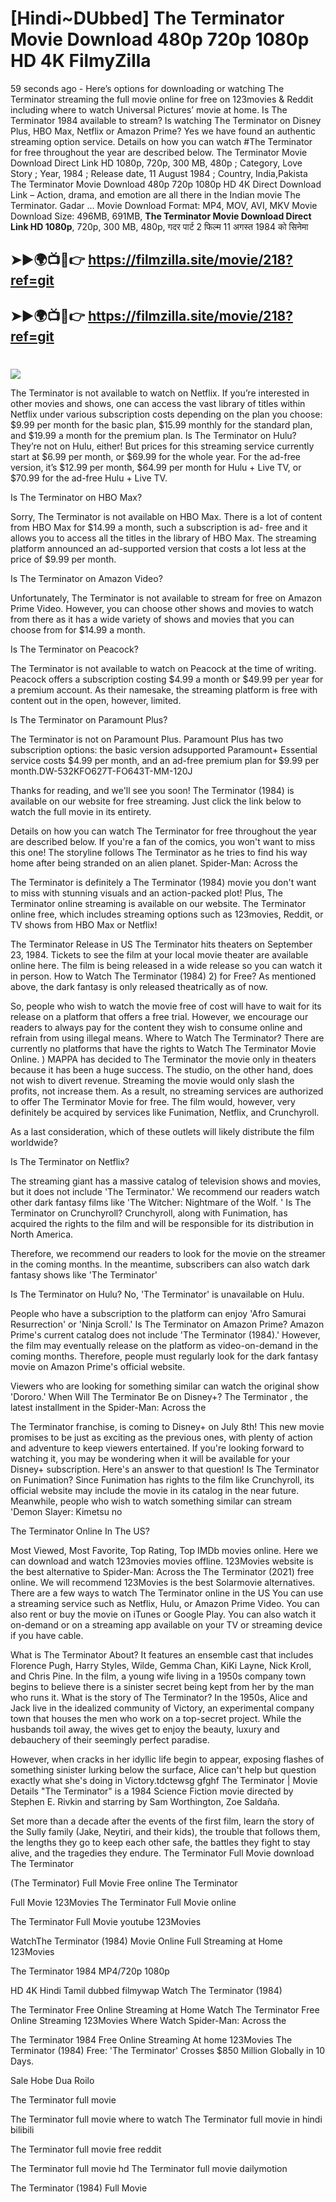 # [Hindi~DUbbed] The Terminator Movie Download 480p 720p 1080p HD 4K FilmyZilla


59 seconds ago - Here’s options for downloading or watching The Terminator streaming the full movie online for free on 123movies & Reddit including where to watch Universal Pictures’ movie at home. Is The Terminator 1984 available to stream? Is watching The Terminator on Disney Plus, HBO Max, Netflix or Amazon Prime? Yes we have found an authentic streaming option service. Details on how you can watch #The Terminator for free throughout the year are described below. The Terminator Movie Download Direct Link HD 1080p, 720p, 300 MB, 480p ; Category, Love Story ; Year, 1984 ; Release date, 11 August 1984 ; Country, India,Pakista The Terminator Movie Download 480p 720p 1080p HD 4K Direct Download Link – Action, drama, and emotion are all there in the Indian movie The Terminator. Gadar ...
Movie Download Format: MP4, MOV, AVI, MKV
Movie Download Size: 496MB, 691MB, **The Terminator Movie Download Direct Link HD 1080p**, 720p, 300 MB, 480p, गदर पार्ट 2 फिल्म 11 अगस्त 1984 को सिनेमा

## ➤►🌍📺📱👉   https://filmzilla.site/movie/218?ref=git

## ➤►🌍📺📱👉   https://filmzilla.site/movie/218?ref=git

#

<img src="https://image.tmdb.org/t/p/w780//ffdqHMWkh1h9MABwIfbfRJhgFW6.jpg" />

The Terminator is not available to watch on Netflix. If you’re interested in other movies and shows, one can access the vast library of titles within Netflix under various subscription costs depending on the plan you choose: $9.99 per month for the basic plan, $15.99 monthly for the standard plan, and $19.99 a month for the premium plan. Is The Terminator on Hulu? They’re not on Hulu, either! But prices for this streaming service currently start at $6.99 per month, or $69.99 for the whole year. For the ad-free version, it’s $12.99 per month, $64.99 per month for Hulu + Live TV, or $70.99 for the ad-free Hulu + Live TV.

Is The Terminator on HBO Max?

Sorry, The Terminator is not available on HBO Max. There is a lot of content from HBO Max for $14.99 a month, such a subscription is ad- free and it allows you to access all the titles in the library of HBO Max. The streaming platform announced an ad-supported version that costs a lot less at the price of $9.99 per month.

Is The Terminator on Amazon Video?

Unfortunately, The Terminator is not available to stream for free on Amazon Prime Video. However, you can choose other shows and movies to watch from there as it has a wide variety of shows and movies that you can choose from for $14.99 a month.

Is The Terminator on Peacock?

The Terminator is not available to watch on Peacock at the time of writing. Peacock offers a subscription costing $4.99 a month or $49.99 per year for a premium account. As their namesake, the streaming platform is free with content out in the open, however, limited.

Is The Terminator on Paramount Plus?

The Terminator is not on Paramount Plus. Paramount Plus has two subscription options: the basic version adsupported Paramount+ Essential service costs $4.99 per month, and an ad-free premium plan for $9.99 per month.DW-532KFO627T-FO643T-MM-120J

Thanks for reading, and we'll see you soon! The Terminator (1984) is available on our website for free streaming. Just click the link below to watch the full movie in its entirety.

Details on how you can watch The Terminator for free throughout the year are described below. If you're a fan of the comics, you won't want to miss this one! The storyline follows The Terminator as he tries to find his way home after being stranded on an alien planet. Spider-Man: Across the

The Terminator is definitely a The Terminator (1984) movie you don't want to miss with stunning visuals and an action-packed plot! Plus, The Terminator online streaming is available on our website. The Terminator online free, which includes streaming options such as 123movies, Reddit, or TV shows from HBO Max or Netflix!

The Terminator Release in US The Terminator hits theaters on September 23, 1984. Tickets to see the film at your local movie theater are available online here. The film is being released in a wide release so you can watch it in person. How to Watch The Terminator (1984) 2) for Free? As mentioned above, the dark fantasy is only released theatrically as of now.

So, people who wish to watch the movie free of cost will have to wait for its release on a platform that offers a free trial. However, we encourage our readers to always pay for the content they wish to consume online and refrain from using illegal means. Where to Watch The Terminator? There are currently no platforms that have the rights to Watch The Terminator Movie Online. ) MAPPA has decided to The Terminator the movie only in theaters because it has been a huge success. The studio, on the other hand, does not wish to divert revenue. Streaming the movie would only slash the profits, not increase them. As a result, no streaming services are authorized to offer The Terminator Movie for free. The film would, however, very definitely be acquired by services like Funimation, Netflix, and Crunchyroll.

As a last consideration, which of these outlets will likely distribute the film worldwide?

Is The Terminator on Netflix?

The streaming giant has a massive catalog of television shows and movies, but it does not include 'The Terminator.' We recommend our readers watch other dark fantasy films like 'The Witcher: Nightmare of the Wolf. ' Is The Terminator on Crunchyroll? Crunchyroll, along with Funimation, has acquired the rights to the film and will be responsible for its distribution in North America.

Therefore, we recommend our readers to look for the movie on the streamer in the coming months. In the meantime, subscribers can also watch dark fantasy shows like 'The Terminator'

Is The Terminator on Hulu? No, 'The Terminator' is unavailable on Hulu.

People who have a subscription to the platform can enjoy 'Afro Samurai Resurrection' or 'Ninja Scroll.' Is The Terminator on Amazon Prime? Amazon Prime's current catalog does not include 'The Terminator (1984).' However, the film may eventually release on the platform as video-on-demand in the coming months. Therefore, people must regularly look for the dark fantasy movie on Amazon Prime's official website.

Viewers who are looking for something similar can watch the original show 'Dororo.' When Will The Terminator Be on Disney+? The Terminator , the latest installment in the Spider-Man: Across the

The Terminator franchise, is coming to Disney+ on July 8th! This new movie promises to be just as exciting as the previous ones, with plenty of action and adventure to keep viewers entertained. If you're looking forward to watching it, you may be wondering when it will be available for your Disney+ subscription. Here's an answer to that question! Is The Terminator on Funimation? Since Funimation has rights to the film like Crunchyroll, its official website may include the movie in its catalog in the near future. Meanwhile, people who wish to watch something similar can stream 'Demon Slayer: Kimetsu no

The Terminator Online In The US?

Most Viewed, Most Favorite, Top Rating, Top IMDb movies online. Here we can download and watch 123movies movies offline. 123Movies website is the best alternative to Spider-Man: Across the The Terminator (2021) free online. We will recommend 123Movies is the best Solarmovie alternatives. There are a few ways to watch The Terminator online in the US You can use a streaming service such as Netflix, Hulu, or Amazon Prime Video. You can also rent or buy the movie on iTunes or Google Play. You can also watch it on-demand or on a streaming app available on your TV or streaming device if you have cable.

What is The Terminator About? It features an ensemble cast that includes Florence Pugh, Harry Styles, Wilde, Gemma Chan, KiKi Layne, Nick Kroll, and Chris Pine. In the film, a young wife living in a 1950s company town begins to believe there is a sinister secret being kept from her by the man who runs it. What is the story of The Terminator? In the 1950s, Alice and Jack live in the idealized community of Victory, an experimental company town that houses the men who work on a top-secret project. While the husbands toil away, the wives get to enjoy the beauty, luxury and debauchery of their seemingly perfect paradise.

However, when cracks in her idyllic life begin to appear, exposing flashes of something sinister lurking below the surface, Alice can't help but question exactly what she's doing in Victory.tdctewsg gfghf The Terminator | Movie Details "The Terminator" is a 1984 Science Fiction movie directed by Stephen E. Rivkin and starring by Sam Worthington, Zoe Saldaña.

Set more than a decade after the events of the first film, learn the story of the Sully family (Jake, Neytiri, and their kids), the trouble that follows them, the lengths they go to keep each other safe, the battles they fight to stay alive, and the tragedies they endure. The Terminator Full Movie download The Terminator

(The Terminator) Full Movie Free online The Terminator

Full Movie 123Movies The Terminator Full Movie online

The Terminator Full Movie youtube 123Movies

WatchThe Terminator (1984) Movie Online Full Streaming at Home 123Movies

The Terminator 1984 MP4/720p 1080p

HD 4K Hindi Tamil dubbed filmywap Watch The Terminator (1984)

The Terminator Free Online Streaming at Home Watch The Terminator Free Online Streaming 123Movies Where Watch Spider-Man: Across the

The Terminator 1984 Free Online Streaming At home 123Movies The Terminator (1984) Free: 'The Terminator' Crosses $850 Million Globally in 10 Days.

Sale Hobe Dua Roilo

The Terminator full movie

The Terminator full movie where to watch The Terminator full movie in hindi bilibili

The Terminator full movie free reddit

The Terminator full movie hd The Terminator full movie dailymotion

The Terminator (1984) Full Movie